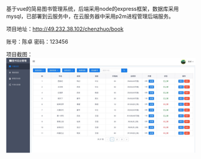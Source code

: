 基于vue的简易图书管理系统，后端采用node的express框架，数据库采用mysql，已部署到云服务中，在云服务器中采用p2m进程管理后端服务。

项目地址：http://49.232.38.102/chenzhuo/book

账号：陈卓 密码：123456


项目截图：
![Image text](https://raw.githubusercontent.com/NeymarJRW/chenzhuoBook/master/%E9%A1%B9%E7%9B%AE%E6%88%AA%E5%9B%BE.jpg)
